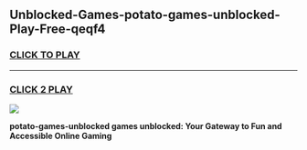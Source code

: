 
## Unblocked-Games-potato-games-unblocked-Play-Free-qeqf4
<h3>
<a href="https://premium76.site?title=potato-games-unblocked&ref=21A">CLICK TO PLAY</a></h3>
<hr>

<h3>
<a href="https://premium76.site?title=potato-games-unblocked&ref=21A">CLICK 2 PLAY</a>
  
</h3>

<a href="https://premium76.site?title=potato-games-unblocked&ref=21A"><img src="https://clearcache.store/games.png"></a>


**potato-games-unblocked games unblocked: Your Gateway to Fun and Accessible Online Gaming**

